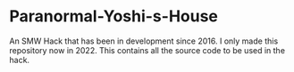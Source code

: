 # Paranormal-Yoshi-s-House
An SMW Hack that has been in development since 2016. I only made this repository now in 2022. This contains all the source code to be used in the hack.
